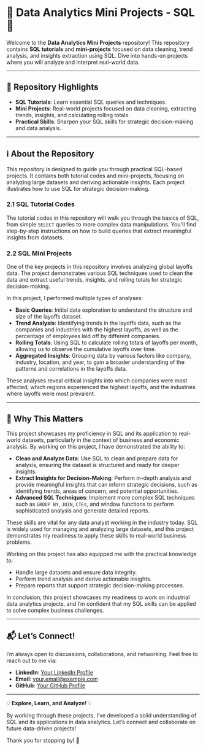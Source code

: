 # 🌟 Data Analytics Mini Projects - SQL 🌟

Welcome to the **Data Analytics Mini Projects** repository! This repository contains **SQL tutorials** and **mini-projects** focused on data cleaning, trend analysis, and insights extraction using SQL. Dive into hands-on projects where you will analyze and interpret real-world data.

---

## 📌 Repository Highlights

- **SQL Tutorials**: Learn essential SQL queries and techniques.
- **Mini Projects**: Real-world projects focused on data cleaning, extracting trends, insights, and calculating rolling totals.
- **Practical Skills**: Sharpen your SQL skills for strategic decision-making and data analysis.

---

## ℹ️ About the Repository

This repository is designed to guide you through practical SQL-based projects. It contains both tutorial codes and mini-projects, focusing on analyzing large datasets and deriving actionable insights. Each project illustrates how to use SQL for strategic decision-making.

### 2.1 SQL Tutorial Codes

The tutorial codes in this repository will walk you through the basics of SQL, from simple `SELECT` queries to more complex data manipulations. You'll find step-by-step instructions on how to build queries that extract meaningful insights from datasets.

### 2.2 SQL Mini Projects 

One of the key projects in this repository involves analyzing global layoffs data. The project demonstrates various SQL techniques used to clean the data and extract useful trends, insights, and rolling totals for strategic decision-making.

In this project, I performed multiple types of analyses:
- **Basic Queries**: Initial data exploration to understand the structure and size of the layoffs dataset.
- **Trend Analysis**: Identifying trends in the layoffs data, such as the companies and industries with the highest layoffs, as well as the percentage of employees laid off by different companies.
- **Rolling Totals**: Using SQL to calculate rolling totals of layoffs per month, allowing us to observe the cumulative layoffs over time.
- **Aggregated Insights**: Grouping data by various factors like company, industry, location, and year, to gain a broader understanding of the patterns and correlations in the layoffs data.

These analyses reveal critical insights into which companies were most affected, which regions experienced the highest layoffs, and the industries where layoffs were most prevalent.

---

## 🎯 Why This Matters

This project showcases my proficiency in SQL and its application to real-world datasets, particularly in the context of business and economic analysis. By working on this project, I have demonstrated the ability to:

- **Clean and Analyze Data**: Use SQL to clean and prepare data for analysis, ensuring the dataset is structured and ready for deeper insights.
- **Extract Insights for Decision-Making**: Perform in-depth analysis and provide meaningful insights that can inform strategic decisions, such as identifying trends, areas of concern, and potential opportunities.
- **Advanced SQL Techniques**: Implement more complex SQL techniques such as `GROUP BY`, `JOIN`, `CTEs`, and window functions to perform sophisticated analysis and generate detailed reports.

These skills are vital for any data analyst working in the industry today. SQL is widely used for managing and analyzing large datasets, and this project demonstrates my readiness to apply these skills to real-world business problems.

Working on this project has also equipped me with the practical knowledge to:
- Handle large datasets and ensure data integrity.
- Perform trend analysis and derive actionable insights.
- Prepare reports that support strategic decision-making processes.

In conclusion, this project showcases my readiness to work on industrial data analytics projects, and I’m confident that my SQL skills can be applied to solve complex business challenges.

---


## 📬 Let’s Connect!

I’m always open to discussions, collaborations, and networking. Feel free to reach out to me via:

- **LinkedIn**: [Your LinkedIn Profile](https://www.linkedin.com/in/vinitgolani)
- **Email**: [your.email@example.com](mailto:vinit.b.golani@gmail.com)
- **GitHub**: [Your GitHub Profile](https://github.com/Vinitgolani)

---

💡 **Explore, Learn, and Analyze!** 💡

By working through these projects, I’ve developed a solid understanding of SQL and its applications in data analytics. Let’s connect and collaborate on future data-driven projects!

Thank you for stopping by! 🙌
